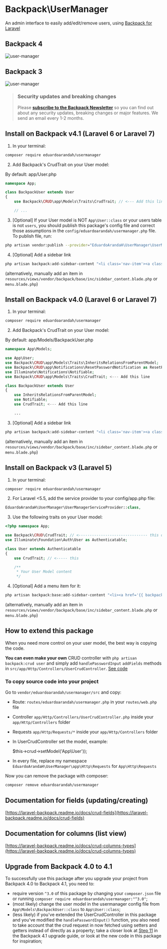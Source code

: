 # Backpack\UserManager

An admin interface to easily add/edit/remove users, using [Backpack for Laravel](https://backpackforlaravel.com)

## Backpack 4
![user-manager](https://user-images.githubusercontent.com/1032474/70066883-1b288580-15f6-11ea-837d-bdf4eae8d94a.gif)

## Backpack 3
![user-manager](https://user-images.githubusercontent.com/4065733/40717133-e8b5701e-63d0-11e8-9f1d-540500161f64.png)

> ### Security updates and breaking changes
> Please **[subscribe to the Backpack Newsletter](http://backpackforlaravel.com/newsletter)** so you can find out about any security updates, breaking changes or major features. We send an email every 1-2 months.

## Install on Backpack v4.1 (Laravel 6 or Laravel 7)

1) In your terminal:

```bash
composer require eduardoarandah/usermanager
```

2) Add Backpack's CrudTrait on your User model:

By default: app/User.php

```php
namespace App;

class BackpackUser extends User
{
    use Backpack\CRUD\app\Models\Traits\CrudTrait; // <--- Add this line

    // ...
```

3) [Optional] If your User model is NOT `App\User::class` or your users table is not `users`, you should publish this package's config file and correct those assumptions in the `config/eduardoarandah/usermanager.php` file. To publish file, run:

```bash
php artisan vendor:publish --provider="EduardoArandaH\UserManager\UserManagerServiceProvider" --tag='config'
```

4) [Optional] Add a sidebar link

```bash
php artisan backpack:add-sidebar-content "<li class='nav-item'><a class='nav-link' href='{{ backpack_url('user') }}'><i class='nav-icon la la-user'></i> <span>Users</span></a></li>"
```
(alternatively, manually add an item in ```resources/views/vendor/backpack/base/inc/sidebar_content.blade.php``` or ```menu.blade.php```)


## Install on Backpack v4.0 (Laravel 6 or Laravel 7)

1) In your terminal:

```bash
composer require eduardoarandah/usermanager
```

2) Add Backpack's CrudTrait on your User model:

By default: app/Models/BackpackUser.php

```php
namespace App\Models;

use App\User;
use Backpack\CRUD\app\Models\Traits\InheritsRelationsFromParentModel;
use Backpack\CRUD\app\Notifications\ResetPasswordNotification as ResetPasswordNotification;
use Illuminate\Notifications\Notifiable;
use Backpack\CRUD\app\Models\Traits\CrudTrait; <--- Add this line

class BackpackUser extends User
{
    use InheritsRelationsFromParentModel;
    use Notifiable;
    use CrudTrait; <--- Add this line

    ...
```

3) [Optional] Add a sidebar link

```bash
php artisan backpack:add-sidebar-content "<li class='nav-item'><a class='nav-link' href='{{ backpack_url('user') }}'><i class='nav-icon fa fa-user'></i> <span>Users</span></a></li>"
```
(alternatively, manually add an item in ```resources/views/vendor/backpack/base/inc/sidebar_content.blade.php``` or ```menu.blade.php```)


## Install on Backpack v3 (Laravel 5)

1) In your terminal:

```bash
composer require eduardoarandah/usermanager
```

2) For Laravel <5.5, add the service provider to your config/app.php file:
```php
EduardoArandaH\UserManager\UserManagerServiceProvider::class,
```

3) Use the following traits on your User model:
```php
<?php namespace App;

use Backpack\CRUD\CrudTrait; // <------------------------------- this one
use Illuminate\Foundation\Auth\User as Authenticatable;

class User extends Authenticatable
{
    use CrudTrait; // <----- this

    /**
     * Your User Model content
     */
```

4) [Optional] Add a menu item for it:

```bash
php artisan backpack:base:add-sidebar-content "<li><a href='{{ backpack_url('user') }}'><i class='fa fa-user'></i> <span>Users</span></a></li>"
```
(alternatively, manually add an item in ```resources/views/vendor/backpack/base/inc/sidebar_content.blade.php``` or ```menu.blade.php```)

## How to extend this package

When you need more control on your user model, the best way is copying the code.

**You can even make your own** CRUD controller with `php artisan backpack:crud user` and simply add `handlePasswordInput` `addFields` methods in `src/app/Http/Controllers/UserCrudController`. [See code](https://github.com/eduardoarandah/UserManager/blob/master/src/app/Http/Controllers/UserCrudController.php)

### To copy source code into your project

Go to `vendor/eduardoarandah/usermanager/src` and copy: 

- Route: `routes/eduardoarandah/usermanager.php` in your `routes/web.php` file
- Controller `app/Http/Controllers/UserCrudController.php` inside your `app/Http/Controllers` folder
- Requests `app/Http/Requests/*` inside your `app/Http/Controllers` folder
- In UserCrudController set the model, example:

	$this->crud->setModel('App\User'));

- In every file, replace my namespace `EduardoArandaH\UserManager\app\Http\Requests` for `App\Http\Requests`

Now you can remove the package with composer: 

``` bash
composer remove eduardoarandah/usermanager
```


## Documentation for fields (updating/creating)

[https://laravel-backpack.readme.io/docs/crud-fields](https://laravel-backpack.readme.io/docs/crud-fields)

## Documentation for columns (list view)

[https://laravel-backpack.readme.io/docs/crud-columns-types](https://laravel-backpack.readme.io/docs/crud-columns-types)


## Upgrade from Backpack 4.0 to 4.1

To successfully use this package after you upgrade your project from Backpack 4.0 to Backpack 4.1, you need to:
- require version ```^3.0``` of this package by changing your ```composer.json``` file or running ```composer require eduardoarandah/usermanager:"^3.0"```;
- (most likely) change the user model in the usermanager config file from ```App\Models\BackpackUser::class``` to ```App\User::class```;
- (less likely) if you've extended the UserCrudController in this package and you've modified the ```handlePasswordInput()``` function, you also need to take account that the crud request in now fetched using setters and getters instead of directly as a property; take a closer look at [Step 11](https://backpackforlaravel.com/docs/4.1/upgrade-guide#step-11) in the Backpack 4.1 upgrade guide, or look at the new code in this package for inspiration;
